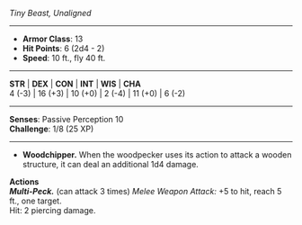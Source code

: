 _Tiny Beast, Unaligned_

---

- **Armor Class**: 13
- **Hit Points**: 6 (2d4 - 2)
- **Speed**: 10 ft., fly 40 ft.

---

**STR** | **DEX** | **CON** | **INT** | **WIS** | **CHA**  
4 (-3) | 16 (+3) | 10 (+0) | 2 (-4) | 11 (+0) | 6 (-2)

---

**Senses**: Passive Perception 10  
**Challenge**: 1/8 (25 XP)

---

- **Woodchipper.** When the woodpecker uses its action to attack a wooden structure, it can deal an additional 1d4 damage.

**Actions**  
_**Multi-Peck.**_ (can attack 3 times) _Melee Weapon Attack:_ +5 to hit, reach 5 ft., one target.  
Hit: 2 piercing damage.